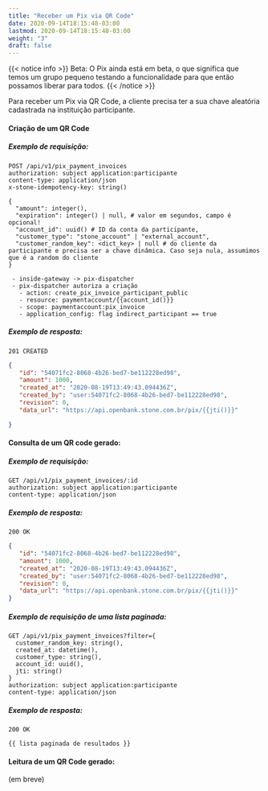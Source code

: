 ```yaml
---
title: "Receber um Pix via QR Code"
date: 2020-09-14T18:15:48-03:00
lastmod: 2020-09-14T18:15:48-03:00
weight: "3"
draft: false
---
```

{{< notice info >}}
Beta: O Pix ainda está em beta, o que significa que temos um grupo pequeno testando a funcionalidade para que então possamos liberar para todos.
{{< /notice >}}

Para receber um Pix via QR Code, a cliente precisa ter a sua chave aleatória cadastrada na instituição participante.

#### Criação de um QR Code

##### Exemplo de requisição:
```
POST /api/v1/pix_payment_invoices
authorization: subject application:participante
content-type: application/json
x-stone-idempotency-key: string()
```

```
{
  "amount": integer(),
  "expiration": integer() | null, # valor em segundos, campo é opcional!
  "account_id": uuid() # ID da conta da participante,
  "customer_type": "stone_account" | "external_account",
  "customer_random_key": <dict_key> | null # do cliente da participante e precisa ser a chave dinâmica. Caso seja nula, assumimos que é a random do cliente
}

 - inside-gateway -> pix-dispatcher
 - pix-dispatcher autoriza a criação
   - action: create_pix_invoice_participant_public
   - resource: paymentaccount/{{account_id()}}
   - scope: paymentaccount:pix_invoice
   - application_config: flag indirect_participant == true
```

##### Exemplo de resposta:
```
201 CREATED
```

```json
{
   "id": "54071fc2-8068-4b26-bed7-be112228ed98",
   "amount": 1000,
   "created_at": "2020-08-19T13:49:43.094436Z",
   "created_by": "user:54071fc2-8068-4b26-bed7-be112228ed98",
   "revision": 0,
   "data_url": "https://api.openbank.stone.com.br/pix/{{jti()}}"

}
```

#### Consulta de um QR code gerado:

##### Exemplo de requisição:
```
GET /api/v1/pix_payment_invoices/:id
authorization: subject application:participante
content-type: application/json
```
##### Exemplo de resposta:
```
200 OK
```

```json
{
   "id": "54071fc2-8068-4b26-bed7-be112228ed98",
   "amount": 1000,
   "created_at": "2020-08-19T13:49:43.094436Z",
   "created_by": "user:54071fc2-8068-4b26-bed7-be112228ed98",
   "revision": 0,
   "data_url": "https://api.openbank.stone.com.br/pix/{{jti()}}"
}
```
##### Exemplo de requisição de uma lista paginada:
```
GET /api/v1/pix_payment_invoices?filter={
  customer_random_key: string(),
  created_at: datetime(),
  customer_type: string(),
  account_id: uuid(),
  jti: string()
}
authorization: subject application:participante
content-type: application/json
```

##### Exemplo de resposta:
```
200 OK

{{ lista paginada de resultados }}
```

#### Leitura de um QR Code gerado:
(em breve)
